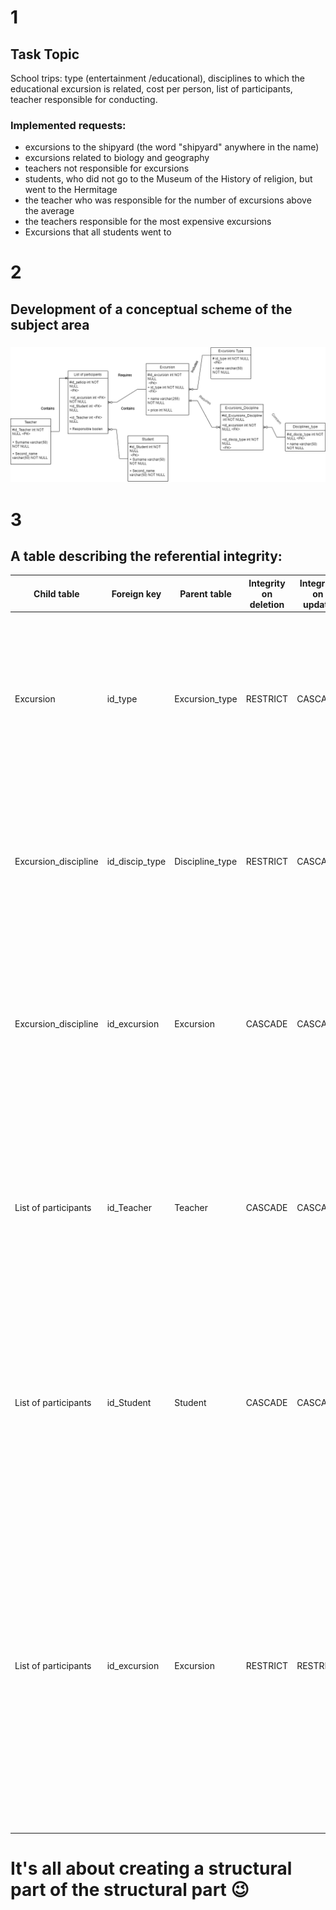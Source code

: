 # 1
## Task Topic
School trips: type (entertainment /educational), disciplines to which the educational excursion is related, cost per person, list of participants, teacher responsible for conducting.
### Implemented requests:
- excursions to the shipyard (the word "shipyard" anywhere in the name)
- excursions related to biology and geography
- teachers not responsible for excursions
- students, who did not go to the Museum of the History of religion, but went to the Hermitage
- the teacher who was responsible for the number of excursions above the average
- the teachers responsible for the most expensive excursions
- Excursions that all students went to

 # 2
 ## Development of a conceptual scheme of the subject area
 ###
 ![The physical database model](https://github.com/KoWalevDV/Data-Base-2023-2024/blob/3fb3a3226f4240641f6c0bcebe4fd1ab489011fd/%D0%BB%D0%B0%D0%B11.png) 
 # 3
  
								
 ## A table describing the referential integrity:
 | **Child table**  | **Foreign key**  | **Parent table**  | **Integrity on deletion**  | **Integrity on update**  | **Justification** |
|---|---|---|---|---|---|
|  Excursion  | id_type  | Excursion_type|  RESTRICT | CASCADE  |  The foreign key refers to the primary key of the Type of excursion, which can be changed if the type of excursion is changed.The restriction provides protection against accidental or unwanted deletion or updating of records in parent tables that have links to child tables. |
| Excursion_discipline  | id_discip_type  | 	Discipline_type  | RESTRICT  | CASCADE  | The foreign key refers to the primary key of the Disciplines, which can be changed.The restriction provides protection against accidental or unwanted deletion or updating of records in parent tables that have links to child tables. |
| 	Excursion_discipline   |  id_excursion | 	Excursion  | CASCADE  |  CASCADE  | The foreign key refers to the primary key of the Excursion, which cannot be changedCascading in the event of an update or deletion ensures that changes are automatically propagated across all related records to maintain data integrity in the database. |
| 	List of participants  | id_Teacher  | Teacher  | CASCADE  |  CASCADE  | The foreign key refers to the primary key of the Teacher, which can be changed if the teacher's last name is changed.Cascading in the event of an update or deletion ensures that changes are automatically propagated across all related records to maintain data integrity in the database. |
| List of participants  | id_Student  | Student  | CASCADE  | CASCADE  | The foreign key refers to the Student's primary key, which can be changed if the Student's last name is changed.Cascading in the event of an update or deletion ensures that changes are automatically propagated across all related records to maintain data integrity in the database. |
| List of participants  | id_excursion  | Excursion  | RESTRICT  |  RESTRICT  | The foreign key refers to the primary key of the Excursion, which cannot be changed if the list of participants is changed. It should be noted that no other table depends on the "List of participants" table, and therefore the referential integrity will not be affected.A violation of referential integrity occurs when the primary key of the parent table is changed. This restriction provides protection against accidental or unwanted deletion or updating of records in parent tables that have links to child tables. |

# It's all about creating a structural part of the structural part :wink:
